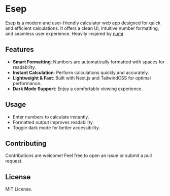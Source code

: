 # Esep

Esep is a modern and user-friendly calculator web app designed for quick and efficient calculations. It offers a clean UI, intuitive number formatting, and seamless user experience. Heavily inspired by [numi](https://github.com/nikolaeu/numi)

## Features

- **Smart Formatting**: Numbers are automatically formatted with spaces for readability.
- **Instant Calculation**: Perform calculations quickly and accurately.
- **Lightweight & Fast**: Built with Next.js and TailwindCSS for optimal performance.
- **Dark Mode Support**: Enjoy a comfortable viewing experience.

## Usage

- Enter numbers to calculate instantly.
- Formatted output improves readability.
- Toggle dark mode for better accessibility.

## Contributing

Contributions are welcome! Feel free to open an issue or submit a pull request.

## License

MIT License.
